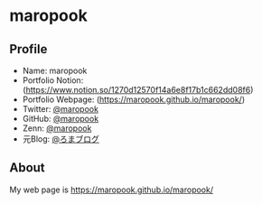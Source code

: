 # maropook

## Profile

- Name: maropook
- Portfolio Notion: (https://www.notion.so/1270d12570f14a6e8f17b1c662dd08f6)
- Portfolio Webpage: (https://maropook.github.io/maropook/)
- Twitter: [@maropook](https://twitter.com/maropook)
- GitHub: [@maropook](https://github.com/maropook)
- Zenn: [@maropook](https://zenn.dev/maropook)
- 元Blog: [@ろまブログ](https://maropook.com/) 

## About

My web page is https://maropook.github.io/maropook/
